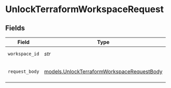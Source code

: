 # UnlockTerraformWorkspaceRequest


## Fields

| Field                                                                                          | Type                                                                                           | Required                                                                                       | Description                                                                                    |
| ---------------------------------------------------------------------------------------------- | ---------------------------------------------------------------------------------------------- | ---------------------------------------------------------------------------------------------- | ---------------------------------------------------------------------------------------------- |
| `workspace_id`                                                                                 | *str*                                                                                          | :heavy_check_mark:                                                                             | workspace ID                                                                                   |
| `request_body`                                                                                 | [models.UnlockTerraformWorkspaceRequestBody](../models/unlockterraformworkspacerequestbody.md) | :heavy_check_mark:                                                                             | terraform workspace unlock                                                                     |